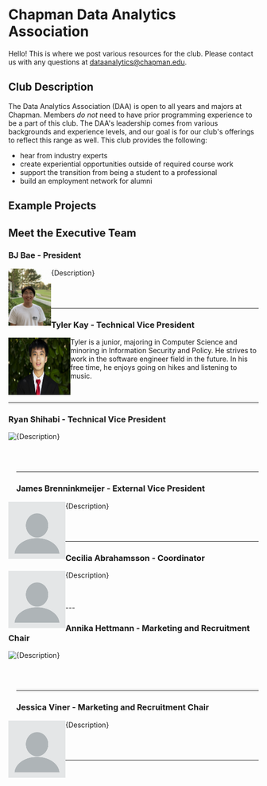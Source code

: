 # Chapman Data Analytics Association

Hello! This is where we post various resources for the club. Please contact us with any questions at dataanalytics@chapman.edu.

## Club Description

The Data Analytics Association (DAA) is open to all years and majors at Chapman. Members _do not_ need to have prior programming experience to be a part of this club. The DAA's leadership comes from various backgrounds and experience levels, and our goal is for our club's offerings to reflect this range as well. This club provides the following:

- hear from industry experts
- create experiential opportunities outside of required course work
- support the transition from being a student to a professional
- build an employment network for alumni

## Example Projects

## Meet the Executive Team

### BJ Bae - President

<img align="left" src="https://github.com/ChapmanDAA/Welcome-Page/blob/master/src/imgs/bj.jpg" height="115">

{Description}

</br>
</br>

---

### Tyler Kay - Technical Vice President

<img align="left" src="https://github.com/ChapmanDAA/Welcome-Page/blob/master/src/imgs/tyler.jpg" width="125" height="115">

Tyler is a junior, majoring in Computer Science and minoring in Information Security and Policy. He strives to work in the software engineer field in the future. In his free time, he enjoys going on hikes and listening to music.

</br>

---

### Ryan Shihabi - Technical Vice President

<img align="left" src="https://github.com/ChapmanDAA/Welcome-Page/blob/master/src/imgs/ryan.png" height="115">

{Description}

</br>
</br>

---

### James Brenninkmeijer - External Vice President

<img align="left" src="https://github.com/ChapmanDAA/Welcome-Page/blob/master/src/imgs/avatar.png" height="115">

{Description}

</br>
</br>

---

### Cecilia Abrahamsson - Coordinator

<img align="left" src="https://github.com/ChapmanDAA/Welcome-Page/blob/master/src/imgs/avatar.png" height="115">

{Description}

</br>
<br>
---

### Annika Hettmann - Marketing and Recruitment Chair

<img align="left" src="https://github.com/ChapmanDAA/Welcome-Page/blob/master/src/imgs/annika.jpeg" height="115">

{Description}

</br>
</br>

---

### Jessica Viner - Marketing and Recruitment Chair

<img align="left" src="https://github.com/ChapmanDAA/Welcome-Page/blob/master/src/imgs/avatar.png" height="115">

{Description}

</br>
</br>

---
